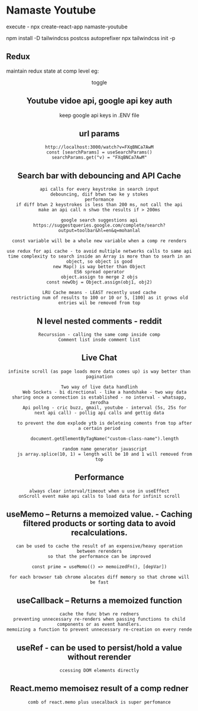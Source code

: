 # Namaste Youtube

execute - npx create-react-app namaste-youtube

npm install -D tailwindcss postcss autoprefixer
npx tailwindcss init -p

## Redux

maintain redux state at comp level
    eg: <header><sideBar> toggle

## Youtube vidoe api, google api key auth
keep google api keys in .ENV file

## url params
    http://localhost:3000/watch?v=FXqBNCa7AwM
    const [searchParams] = useSearchParams()
    searchParams.get("v) = "FXqBNCa7AwM"

## Search bar with debouncing and API Cache
    api calls for every keystroke in search input
    debouncing, diif btwn two ke y stokes
    performance
    if diff btwn 2 keystrokes is less than 200 ms, not call the api
    make an api call n shwo the results if > 200ms

    google search suggestions api
    https://suggestqueries.google.com/complete/search?output=toolbar&hl=en&q=mohanlal

    const variable will be a whole new variable when a comp re renders

    use redux for api cache - to avoid multiple networks calls to same api
    time complexity to search inside an Array is more than to searh in an object, so object is good
    new Map() is way better than Object
    ES6 spread operator
    object.assign to merge 2 objs
    const newObj = Object.assign(obj1, obj2)

    LRU Cache means - LEAST recently used cache
    restricting num of results to 100 or 10 or 5, [100] as it grows old entries wil be removed from top

## N level nested comments - reddit
    Recurssion - calling the same comp inside comp
    Comment list insde comment list

## Live Chat
    infinite scroll (as page loads more data comes up) is way better than pagination

    Two way of live data handlinh
        Web Sockets - bi directional - like a handshake - two way data sharing once a connection is established - no interval - whatsapp, zerodha
        Api pollng - cric buzz, gmail, youtube - interval (5s, 25s for next api call) - pollig api calls and gettig data

        to prevent the dom explode ytb is deleteing coments from top after a certain period

        document.getElementByTagName("custom-class-name").length

        random name generator javascript
        js array.splice(10, 1) = length will be 10 and 1 will removed from top

## Performance
    always clear interval/timeout when u use in useEffect
    onScroll event make api calls to load data for infinit scroll

## useMemo – Returns a memoized value. - Caching filtered products or sorting data to avoid recalculations.
    can be used to cache the result of an expensive/heavy operation between rerenders
    so that the performance can be improved

    const prime = useMemo(() => memoizedFn(), [depVar])

    for each browser tab chrome alocates diff memory so that chrome will be fast

## useCallback – Returns a memoized function
    cache the func btwn re redners
    preventing unnecessary re-renders when passing functions to child components or as event handlers.
    memoizing a function to prevent unnecessary re-creation on every rende
    
## useRef - can be used to persist/hold a value without rerender
    ccessing DOM elements directly

## React.memo memoisez result of a comp redner
    comb of react.memo plus usecalback is super perfomance